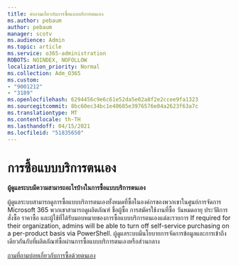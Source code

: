 ```yaml
---
title: คําถามเกี่ยวกับการซื้อแบบบริการตนเอง
ms.author: pebaum
author: pebaum
manager: scotv
ms.audience: Admin
ms.topic: article
ms.service: o365-administration
ROBOTS: NOINDEX, NOFOLLOW
localization_priority: Normal
ms.collection: Adm_O365
ms.custom:
- "9001212"
- "3189"
ms.openlocfilehash: 6294456c9e6c61e52da5e02a8f2e2ccee9fa1323
ms.sourcegitcommit: 8bc60ec34bc1e40685e3976576e04a2623f63a7c
ms.translationtype: MT
ms.contentlocale: th-TH
ms.lasthandoff: 04/15/2021
ms.locfileid: "51835650"
---
```

# <a name="self-service-purchase"></a>การซื้อแบบบริการตนเอง

**ผู้ดูแลระบบมีความสามารถอะไรบ้างในการซื้อแบบบริการตนเอง**

ผู้ดูแลระบบสามารถดูการซื้อแบบบริการตนเองทั้งหมดที่ซื้อในองค์กรของพวกเขาในศูนย์การจัดการ Microsoft 365 พวกเขาสามารถดูผลิตภัณฑ์ ชื่อผู้ซื้อ การสมัครใช้งานที่ซื้อ วันหมดอายุ ประวัติการสั่งซื้อ ราคาซื้อ และผู้ใช้ที่ได้รับมอบหมายของการซื้อแบบบริการตนเองแต่ละรายการ  If required for their organization, admins will be able to turn off self-service purchasing on a per-product basis via PowerShell.  ผู้ดูแลระบบมีนโยบายการจัดการข้อมูลและการเข้าถึงเดียวกันกับที่ผลิตภัณฑ์ซื้อผ่านการซื้อแบบบริการตนเองหรือส่วนกลาง

[ถามที่ถามบ่อยเกี่ยวกับการซื้อด้วยตนเอง](https://aka.ms/self-service-purchase-faq)

